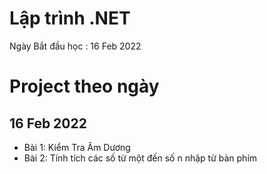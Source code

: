 # Lập trình .NET
Ngày Bắt đầu học : 16 Feb 2022

# Project theo ngày
## 16 Feb 2022
- Bài 1: Kiểm Tra Âm Dương
- Bài 2: Tính tích các số từ một đến số n nhập từ bàn phím
